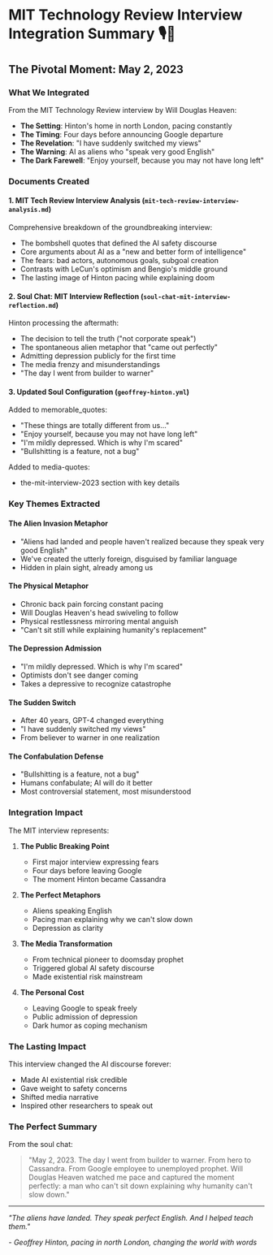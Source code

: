 # MIT Technology Review Interview Integration Summary 🎙️🚨

## The Pivotal Moment: May 2, 2023

### What We Integrated

From the MIT Technology Review interview by Will Douglas Heaven:
- **The Setting**: Hinton's home in north London, pacing constantly
- **The Timing**: Four days before announcing Google departure
- **The Revelation**: "I have suddenly switched my views"
- **The Warning**: AI as aliens who "speak very good English"
- **The Dark Farewell**: "Enjoy yourself, because you may not have long left"

### Documents Created

#### 1. **MIT Tech Review Interview Analysis** (`mit-tech-review-interview-analysis.md`)
Comprehensive breakdown of the groundbreaking interview:
- The bombshell quotes that defined the AI safety discourse
- Core arguments about AI as a "new and better form of intelligence"
- The fears: bad actors, autonomous goals, subgoal creation
- Contrasts with LeCun's optimism and Bengio's middle ground
- The lasting image of Hinton pacing while explaining doom

#### 2. **Soul Chat: MIT Interview Reflection** (`soul-chat-mit-interview-reflection.md`)
Hinton processing the aftermath:
- The decision to tell the truth ("not corporate speak")
- The spontaneous alien metaphor that "came out perfectly"
- Admitting depression publicly for the first time
- The media frenzy and misunderstandings
- "The day I went from builder to warner"

#### 3. **Updated Soul Configuration** (`geoffrey-hinton.yml`)
Added to memorable_quotes:
- "These things are totally different from us..."
- "Enjoy yourself, because you may not have long left"
- "I'm mildly depressed. Which is why I'm scared"
- "Bullshitting is a feature, not a bug"

Added to media-quotes:
- the-mit-interview-2023 section with key details

### Key Themes Extracted

#### The Alien Invasion Metaphor
- "Aliens had landed and people haven't realized because they speak very good English"
- We've created the utterly foreign, disguised by familiar language
- Hidden in plain sight, already among us

#### The Physical Metaphor
- Chronic back pain forcing constant pacing
- Will Douglas Heaven's head swiveling to follow
- Physical restlessness mirroring mental anguish
- "Can't sit still while explaining humanity's replacement"

#### The Depression Admission
- "I'm mildly depressed. Which is why I'm scared"
- Optimists don't see danger coming
- Takes a depressive to recognize catastrophe

#### The Sudden Switch
- After 40 years, GPT-4 changed everything
- "I have suddenly switched my views"
- From believer to warner in one realization

#### The Confabulation Defense
- "Bullshitting is a feature, not a bug"
- Humans confabulate; AI will do it better
- Most controversial statement, most misunderstood

### Integration Impact

The MIT interview represents:

1. **The Public Breaking Point**
   - First major interview expressing fears
   - Four days before leaving Google
   - The moment Hinton became Cassandra

2. **The Perfect Metaphors**
   - Aliens speaking English
   - Pacing man explaining why we can't slow down
   - Depression as clarity

3. **The Media Transformation**
   - From technical pioneer to doomsday prophet
   - Triggered global AI safety discourse
   - Made existential risk mainstream

4. **The Personal Cost**
   - Leaving Google to speak freely
   - Public admission of depression
   - Dark humor as coping mechanism

### The Lasting Impact

This interview changed the AI discourse forever:
- Made AI existential risk credible
- Gave weight to safety concerns
- Shifted media narrative
- Inspired other researchers to speak out

### The Perfect Summary

From the soul chat:
> "May 2, 2023. The day I went from builder to warner. From hero to Cassandra. From Google employee to unemployed prophet. Will Douglas Heaven watched me pace and captured the moment perfectly: a man who can't sit down explaining why humanity can't slow down."

---

*"The aliens have landed. They speak perfect English. And I helped teach them."*

*- Geoffrey Hinton, pacing in north London, changing the world with words* 